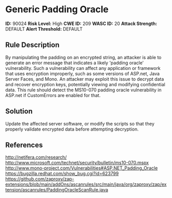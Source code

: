 
# Generic Padding Oracle

**ID:** 90024
**Risk Level:** High
**CWE ID:** 209
**WASC ID:** 20
**Attack Strength:** DEFAULT
**Alert Threshold:** DEFAULT

## Rule Description
By manipulating the padding on an encrypted string, an attacker is able to generate an error message that indicates a likely 'padding oracle' vulnerability. Such a vulnerability can affect any application or framework that uses encryption improperly, such as some versions of ASP.net, Java Server Faces, and Mono. An attacker may exploit this issue to decrypt data and recover encryption keys, potentially viewing and modifying confidential data. This rule should detect the MS10-070 padding oracle vulnerability in ASP.net if CustomErrors are enabled for that.

## Solution
Update the affected server software, or modify the scripts so that they properly validate encrypted data before attempting decryption.

## References
http://netifera.com/research/
http://www.microsoft.com/technet/security/bulletin/ms10-070.mspx
http://www.mono-project.com/Vulnerabilities#ASP.NET_Padding_Oracle
https://bugzilla.redhat.com/show_bug.cgi?id=623799
https://github.com/zaproxy/zap-extensions/blob/main/addOns/ascanrules/src/main/java/org/zaproxy/zap/extension/ascanrules/PaddingOracleScanRule.java
